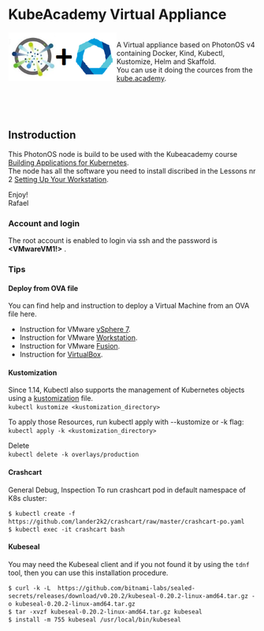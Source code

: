 # KubeAcademy Virtual Appliance
<img width="220" alt="kubeAcademy-vappliance" src="https://github.com/rafaelurrutiasilva/kubeAcademy-vappliance/blob/main/photonos_kubeacademy.png" align=left> <br>
A Virtual appliance based on PhotonOS v4 containing Docker, Kind, Kubectl, Kustomize, Helm and Skaffold.<br>
You can use it doing the cources from the  [kube.academy](https://kube.academy). 

<br><br><br>

## Instroduction
This PhotonOS node is build to be used with the Kubeacademy course [Building Applications for Kubernetes](https://kube.academy/courses/building-applications-for-kubernetes). <br>
The node has all the software you need to install discribed in the Lessons nr 2 [Setting Up Your Workstation](https://kube.academy/courses/building-applications-for-kubernetes/lessons/setting-up-your-workstation). <br>

Enjoy!<br>
Rafael


### Account and login
The root account is enabled to login via ssh and the password is **<VMwareVM1!>** .

### Tips

#### Deploy from OVA file
You can find help and instruction to deploy a Virtual Machine from an OVA file here.
* Instruction for VMware [vSphere 7](https://docs.vmware.com/en/VMware-vSphere/7.0/com.vmware.vsphere.hostclient.doc/GUID-8ABDB2E1-DDBF-40E3-8ED6-DC857783E3E3.html).
* Instruction for VMware [Workstation](https://docs.vmware.com/en/VMware-Workstation-Pro/17/com.vmware.ws.using.doc/GUID-DDCBE9C0-0EC9-4D09-8042-18436DA62F7A.html).
* Instruction for VMware [Fusion](https://docs.vmware.com/en/VMware-Fusion/12/com.vmware.fusion.using.doc/GUID-F8B8DD94-4F5F-4BCB-8811-6B48DC3113E7.html).
* Instruction for [VirtualBox](https://www.alphr.com/ova-virtualbox/).

#### Kustomization
Since 1.14, Kubectl also supports the management of Kubernetes objects using a [kustomization](https://kubernetes.io/docs/tasks/manage-kubernetes-objects/kustomization) file.<br> 
```kubectl kustomize <kustomization_directory>```

To apply those Resources, run kubectl apply with --kustomize or -k flag:<br>
```kubectl apply -k <kustomization_directory>```

Delete <br>
```kubectl delete -k overlays/production```

#### Crashcart
General Debug, Inspection
To run crashcart pod in default namespace of K8s cluster:
```
$ kubectl create -f https://github.com/lander2k2/crashcart/raw/master/crashcart-po.yaml
$ kubectl exec -it crashcart bash
```

#### Kubeseal
You may need the Kubeseal client and if you not found it by using the `tdnf` tool, then you can use this installation procedure.
```
$ curl -k -L  https://github.com/bitnami-labs/sealed-secrets/releases/download/v0.20.2/kubeseal-0.20.2-linux-amd64.tar.gz -o kubeseal-0.20.2-linux-amd64.tar.gz
$ tar -xvzf kubeseal-0.20.2-linux-amd64.tar.gz kubeseal
$ install -m 755 kubeseal /usr/local/bin/kubeseal
```
